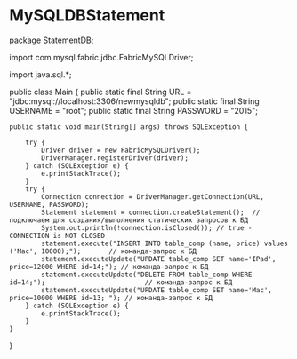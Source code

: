 # MySQLDBStatement
package StatementDB;

import com.mysql.fabric.jdbc.FabricMySQLDriver;

import java.sql.*;

public class Main {
    public static final String URL = "jdbc:mysql://localhost:3306/newmysqldb";
    public static final String USERNAME = "root";
    public static final String PASSWORD = "2015";

    public static void main(String[] args) throws SQLException {

        try {
            Driver driver = new FabricMySQLDriver();
            DriverManager.registerDriver(driver);
        } catch (SQLException e) {
            e.printStackTrace();
        }
        try {
            Connection connection = DriverManager.getConnection(URL, USERNAME, PASSWORD);
            Statement statement = connection.createStatement();  // подключаем для создания/выполнения статических запросов к БД
            System.out.println(!connection.isClosed()); // true - CONNECTION is NOT CLOSED
            statement.execute("INSERT INTO table_comp (name, price) values ('Mac', 10000);");       // команда-запрос к БД
            statement.executeUpdate("UPDATE table_comp SET name='IPad', price=12000 WHERE id=14;"); // команда-запрос к БД
            statement.executeUpdate("DELETE FROM table_comp WHERE id=14;");                         // команда-запрос к БД
            statement.executeUpdate("UPDATE table_comp SET name='Mac', price=10000 WHERE id=13; "); // команда-запрос к БД
        } catch (SQLException e) {
            e.printStackTrace();
        }
    }
}
